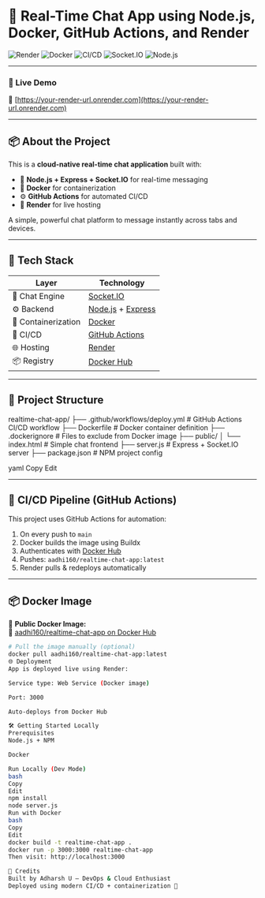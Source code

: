 # 💬 Real-Time Chat App using Node.js, Docker, GitHub Actions, and Render

![Render](https://img.shields.io/badge/Render-Deployed-blueviolet?logo=render)
![Docker](https://img.shields.io/badge/Docker-Containerized-green?logo=docker)
![CI/CD](https://img.shields.io/badge/GitHub%20Actions-CI/CD-Automation-orange?logo=githubactions)
![Socket.IO](https://img.shields.io/badge/Socket.IO-RealTimeMessaging-black?logo=socket.io)
![Node.js](https://img.shields.io/badge/Node.js-Backend-lightgreen?logo=node.js)

---

### 🚀 Live Demo

🔗 [https://your-render-url.onrender.com](https://your-render-url.onrender.com)  
> 

---

## 📦 About the Project

This is a **cloud-native real-time chat application** built with:

- 🔌 **Node.js + Express + Socket.IO** for real-time messaging
- 🐳 **Docker** for containerization
- ⚙️ **GitHub Actions** for automated CI/CD
- 🚀 **Render** for live hosting

A simple, powerful chat platform to message instantly across tabs and devices.

---

## 🔧 Tech Stack

| Layer             | Technology                                             |
|------------------|--------------------------------------------------------|
| 💬 Chat Engine    | [Socket.IO](https://socket.io/)                        |
| ⚙️ Backend        | [Node.js](https://nodejs.org/) + [Express](https://expressjs.com/) |
| 🐳 Containerization | [Docker](https://www.docker.com/)                      |
| 🔁 CI/CD          | [GitHub Actions](https://github.com/features/actions) |
| 🌐 Hosting        | [Render](https://render.com/)                         |
| 📦 Registry       | [Docker Hub](https://hub.docker.com/u/aadhi160)       |

---

## 📁 Project Structure

realtime-chat-app/
├── .github/workflows/deploy.yml # GitHub Actions CI/CD workflow
├── Dockerfile # Docker container definition
├── .dockerignore # Files to exclude from Docker image
├── public/
│ └── index.html # Simple chat frontend
├── server.js # Express + Socket.IO server
├── package.json # NPM project config

yaml
Copy
Edit

---

## 🔄 CI/CD Pipeline (GitHub Actions)

This project uses GitHub Actions for automation:

1. On every push to `main`
2. Docker builds the image using Buildx
3. Authenticates with [Docker Hub](https://hub.docker.com/)
4. Pushes: `aadhi160/realtime-chat-app:latest`
5. Render pulls & redeploys automatically

---

## 📦 Docker Image

🧊 **Public Docker Image:**  
🔗 [aadhi160/realtime-chat-app on Docker Hub](https://hub.docker.com/r/aadhi160/realtime-chat-app)

```bash
# Pull the image manually (optional)
docker pull aadhi160/realtime-chat-app:latest
🌐 Deployment
App is deployed live using Render:

Service type: Web Service (Docker image)

Port: 3000

Auto-deploys from Docker Hub

🛠️ Getting Started Locally
Prerequisites
Node.js + NPM

Docker

Run Locally (Dev Mode)
bash
Copy
Edit
npm install
node server.js
Run with Docker
bash
Copy
Edit
docker build -t realtime-chat-app .
docker run -p 3000:3000 realtime-chat-app
Then visit: http://localhost:3000

🙌 Credits
Built by Adharsh U — DevOps & Cloud Enthusiast
Deployed using modern CI/CD + containerization 💙
